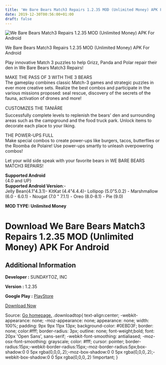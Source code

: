 ```yaml
---
title: 'We Bare Bears Match3 Repairs 1.2.35 MOD (Unlimited Money) APK For Android'
date: 2019-12-30T00:56:00+01:00
draft: false
---
```


![We Bare Bears Match3 Repairs 1.2.35 MOD (Unlimited Money) APK For Android](https://i1.wp.com/apkhome.net/wp-content/uploads/2019/11/We-Bare-Bears-Match3-Repairs.png "We Bare Bears Match3 Repairs 1.2.35 MOD (Unlimited Money) APK For Android")

  

We Bare Bears Match3 Repairs 1.2.35 MOD (Unlimited Money) APK For Android

Play innovative Match 3 puzzles to help Grizz, Panda and Polar repair their den in We Bare Bears Match3 Repairs!

MAKE THE PASS OF 3 WITH THE 3 BEARS  
The gameplay combines classic Match-3 games and strategic puzzles in ever more creative sets. Realize the best combos and participate in the various missions proposed: seal rescue, discovery of the secrets of the fauna, activation of drones and more!

CUSTOMIZES THE TANIÃRE  
Successfully complete levels to replenish the bears' den and surrounding areas such as the campground and the food truck park. Unlock items to decorate each place to your liking.

THE POWER-UPS FULL  
Make special combos to create power-ups like burgers, tacos, butterflies or the Roomba de Polaire! Use power-ups smartly to unleash overpowering combos!

Let your wild side speak with your favorite bears in WE BARE BEARS MATCH3 REPAIRS!

**Supported Android**  
{4.0 and UP}  
**Supported Android Version**:-  
Jelly Bean(4.1"4.3.1)- KitKat (4.4"4.4.4)- Lollipop (5.0"5.0.2) - Marshmallow (6.0 - 6.0.1) - Nougat (7.0 " 7.1.1) - Oreo (8.0-8.1) - Pie (9.0)

**MOD TYPE: Unlimited Money**

Download We Bare Bears Match3 Repairs 1.2.35 MOD (Unlimited Money) APK For Android
==================================================================================

Additional Information
----------------------

**Developer :** SUNDAYTOZ, INC

**Version :** 1.2.35

**Google Play :** [PlayStore](https://play.google.com/store/apps/details?id=com.sundaytoz.astove.wbb)

  

[Download Now](https://store4app.co/post/we-bare-bears-match3-repairs-1-2-35-mod-unlimited-money-apk-for-android_1574014214)

  
Source: [Go homepage.](https://store4app.co/post/we-bare-bears-match3-repairs-1-2-35-mod-unlimited-money-apk-for-android_1574014214) .downloadtop{ text-align:center; -webkit-appearance: none; -moz-appearance: none; appearance: none; width: 100%; padding: 9px 9px 11px 13px; background-color: #0EBD3F; border: none; color:#fff; border-radius: 3px; outline: none; font-weight;bold; font: 20px 'Open Sans', sans-serif; -webkit-font-smoothing: antialiased; -moz-osx-font-smoothing: grayscale; color: #fff; cursor: pointer; border-radius:15px;-webkit-border-radius:15px;-moz-border-radius:5px;box-shadow:0 0 5px rgba(0,0,0,.2);-moz-box-shadow:0 0 5px rgba(0,0,0,.2);-webkit-box-shadow:0 0 5px rgba(0,0,0,.2) !important; }